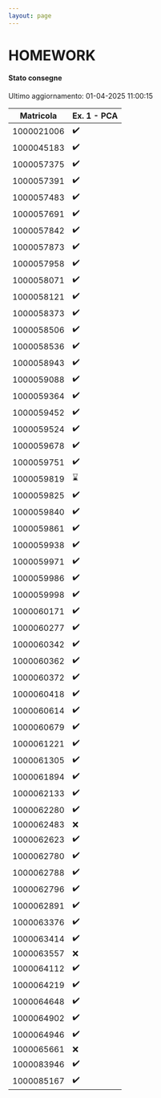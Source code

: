 ```yaml
---
layout: page
---
```


# HOMEWORK

#### Stato consegne

Ultimo aggiornamento: 01-04-2025 11:00:15

| Matricola | Ex. 1 - PCA |
| --- | --- |
| 1000021006 |:heavy_check_mark:|
| 1000045183 |:heavy_check_mark:|
| 1000057375 |:heavy_check_mark:|
| 1000057391 |:heavy_check_mark:|
| 1000057483 |:heavy_check_mark:|
| 1000057691 |:heavy_check_mark:|
| 1000057842 |:heavy_check_mark:|
| 1000057873 |:heavy_check_mark:|
| 1000057958 |:heavy_check_mark:|
| 1000058071 |:heavy_check_mark:|
| 1000058121 |:heavy_check_mark:|
| 1000058373 |:heavy_check_mark:|
| 1000058506 |:heavy_check_mark:|
| 1000058536 |:heavy_check_mark:|
| 1000058943 |:heavy_check_mark:|
| 1000059088 |:heavy_check_mark:|
| 1000059364 |:heavy_check_mark:|
| 1000059452 |:heavy_check_mark:|
| 1000059524 |:heavy_check_mark:|
| 1000059678 |:heavy_check_mark:|
| 1000059751 |:heavy_check_mark:|
| 1000059819 |:hourglass:|
| 1000059825 |:heavy_check_mark:|
| 1000059840 |:heavy_check_mark:|
| 1000059861 |:heavy_check_mark:|
| 1000059938 |:heavy_check_mark:|
| 1000059971 |:heavy_check_mark:|
| 1000059986 |:heavy_check_mark:|
| 1000059998 |:heavy_check_mark:|
| 1000060171 |:heavy_check_mark:|
| 1000060277 |:heavy_check_mark:|
| 1000060342 |:heavy_check_mark:|
| 1000060362 |:heavy_check_mark:|
| 1000060372 |:heavy_check_mark:|
| 1000060418 |:heavy_check_mark:|
| 1000060614 |:heavy_check_mark:|
| 1000060679 |:heavy_check_mark:|
| 1000061221 |:heavy_check_mark:|
| 1000061305 |:heavy_check_mark:|
| 1000061894 |:heavy_check_mark:|
| 1000062133 |:heavy_check_mark:|
| 1000062280 |:heavy_check_mark:|
| 1000062483 |:x:|
| 1000062623 |:heavy_check_mark:|
| 1000062780 |:heavy_check_mark:|
| 1000062788 |:heavy_check_mark:|
| 1000062796 |:heavy_check_mark:|
| 1000062891 |:heavy_check_mark:|
| 1000063376 |:heavy_check_mark:|
| 1000063414 |:heavy_check_mark:|
| 1000063557 |:x:|
| 1000064112 |:heavy_check_mark:|
| 1000064219 |:heavy_check_mark:|
| 1000064648 |:heavy_check_mark:|
| 1000064902 |:heavy_check_mark:|
| 1000064946 |:heavy_check_mark:|
| 1000065661 |:x:|
| 1000083946 |:heavy_check_mark:|
| 1000085167 |:heavy_check_mark:|
